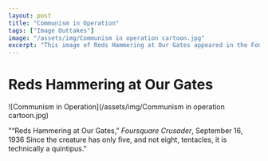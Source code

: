 ```yaml
---
layout: post
title: "Communism in Operation"
tags: ["Image Outtakes"]
image: "/assets/img/Communism in operation cartoon.jpg"
excerpt: "This image of Reds Hammering at Our Gates appeared in the Foursquare Crusader in 1936."
---
```


# Reds Hammering at Our Gates

![Communism in Operation](/assets/img/Communism in operation cartoon.jpg)

"“Reds  Hammering  at  Our  Gates,”  *Foursquare  Crusader*,  September  16,  1936
Since the creature has only ﬁve, and not eight, tentacles, it is technically a quintipus."
